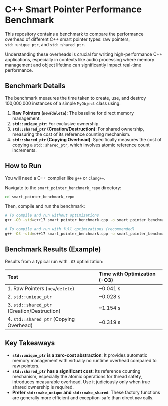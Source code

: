 # C++ Smart Pointer Performance Benchmark

This repository contains a benchmark to compare the performance overhead of different C++ smart pointer types: raw pointers, `std::unique_ptr`, and `std::shared_ptr`.

Understanding these overheads is crucial for writing high-performance C++ applications, especially in contexts like audio processing where memory management and object lifetime can significantly impact real-time performance.

## Benchmark Details

The benchmark measures the time taken to create, use, and destroy 100,000,000 instances of a simple `MyObject` class using:

1.  **Raw Pointers (`new`/`delete`)**: The baseline for direct memory management.
2.  **`std::unique_ptr`**: For exclusive ownership.
3.  **`std::shared_ptr` (Creation/Destruction)**: For shared ownership, measuring the cost of its reference counting mechanism.
4.  **`std::shared_ptr` (Copying Overhead)**: Specifically measures the cost of copying a `std::shared_ptr`, which involves atomic reference count increments.

## How to Run

You will need a C++ compiler like `g++` or `clang++`.

Navigate to the `smart_pointer_benchmark_repo` directory:

```bash
cd smart_pointer_benchmark_repo
```

Then, compile and run the benchmark:

```bash
# To compile and run without optimizations
g++ -O0 -std=c++17 smart_pointer_benchmark.cpp -o smart_pointer_benchmark_no_opt && ./smart_pointer_benchmark_no_opt

# To compile and run with full optimizations (recommended)
g++ -O3 -std=c++17 smart_pointer_benchmark.cpp -o smart_pointer_benchmark_opt && ./smart_pointer_benchmark_opt
```

## Benchmark Results (Example)

Results from a typical run with `-O3` optimization:

| Test | Time with Optimization (-O3) |
| :--- | :--- |
| 1. Raw Pointers (`new`/`delete`) | ~0.041 s |
| 2. `std::unique_ptr` | ~0.028 s |
| 3. `std::shared_ptr` (Creation/Destruction) | ~1.154 s |
| 4. `std::shared_ptr` (Copying Overhead) | ~0.319 s |

## Key Takeaways

-   **`std::unique_ptr` is a zero-cost abstraction**: It provides automatic memory management with virtually no runtime overhead compared to raw pointers.
-   **`std::shared_ptr` has a significant cost**: Its reference counting mechanism, especially the atomic operations for thread safety, introduces measurable overhead. Use it judiciously only when true shared ownership is required.
-   **Prefer `std::make_unique` and `std::make_shared`**: These factory functions are generally more efficient and exception-safe than direct `new` calls.
